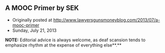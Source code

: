 ## A MOOC Primer by SEK

 * Originally posted at http://www.lawyersgunsmoneyblog.com/2013/07/a-mooc-primer
 * Sunday, July 21, 2013

**NOTE:** Editorial advice is always welcome, as deaf scansion tends to emphasize rhythm at the expense of everything else**.**